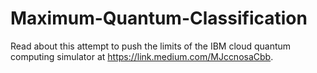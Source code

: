 # Maximum-Quantum-Classification
Read about this attempt to push the limits of the IBM cloud quantum computing simulator at https://link.medium.com/MJccnosaCbb.

